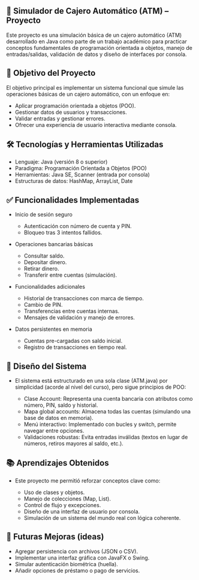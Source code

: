 🏦 Simulador de Cajero Automático (ATM) – Proyecto
--------------------------------------------------
Este proyecto es una simulación básica de un cajero automático (ATM) desarrollado en Java como parte de un trabajo académico para practicar conceptos fundamentales de programación orientada a objetos, manejo de entradas/salidas, validación de datos y diseño de interfaces por consola. 
 
🎯 Objetivo del Proyecto 
-
El objetivo principal es implementar un sistema funcional que simule las operaciones básicas de un cajero automático, con un enfoque en: 

*    Aplicar programación orientada a objetos (POO).
*    Gestionar datos de usuarios y transacciones.
*    Validar entradas y gestionar errores.
*    Ofrecer una experiencia de usuario interactiva mediante consola.


     

 
🛠️ Tecnologías y Herramientas Utilizadas 
-
* Lenguaje: Java (versión 8 o superior)
* Paradigma: Programación Orientada a Objetos (POO)
* Herramientas: Java SE, Scanner (entrada por consola)
* Estructuras de datos: HashMap, ArrayList, Date
     

 
✅ Funcionalidades Implementadas 
-
   + Inicio de sesión seguro 
        - Autenticación con número de cuenta y PIN.
        - Bloqueo tras 3 intentos fallidos.
         

   + Operaciones bancarias básicas 
        - Consultar saldo.
        - Depositar dinero.
        - Retirar dinero.
        - Transferir entre cuentas (simulación).
         

   + Funcionalidades adicionales 
        - Historial de transacciones con marca de tiempo.
        - Cambio de PIN.
        - Transferencias entre cuentas internas.
        - Mensajes de validación y manejo de errores.
         

   + Datos persistentes en memoria 
        - Cuentas pre-cargadas con saldo inicial.
        - Registro de transacciones en tiempo real.
         
     
🧱 Diseño del Sistema 
-
- El sistema está estructurado en una sola clase (ATM.java) por simplicidad (acorde al nivel del curso), pero sigue principios de POO: 

    * Clase Account: Representa una cuenta bancaria con atributos como número, PIN, saldo y historial.
    * Mapa global accounts: Almacena todas las cuentas (simulando una base de datos en memoria).
    * Menú interactivo: Implementado con bucles y switch, permite navegar entre opciones.
    * Validaciones robustas: Evita entradas inválidas (textos en lugar de números, retiros mayores al saldo, etc.).
    
        
 
📚 Aprendizajes Obtenidos 
-
- Este proyecto me permitió reforzar conceptos clave como: 

  *  Uso de clases y objetos.
  *  Manejo de colecciones (Map, List).
  *  Control de flujo y excepciones.
  *  Diseño de una interfaz de usuario por consola.
  *  Simulación de un sistema del mundo real con lógica coherente.
     


🚀 Futuras Mejoras (ideas) 
-
   *  Agregar persistencia con archivos (JSON o CSV).
   *  Implementar una interfaz gráfica con JavaFX o Swing.
   *  Simular autenticación biométrica (huella).
   *  Añadir opciones de préstamo o pago de servicios.
     

 
